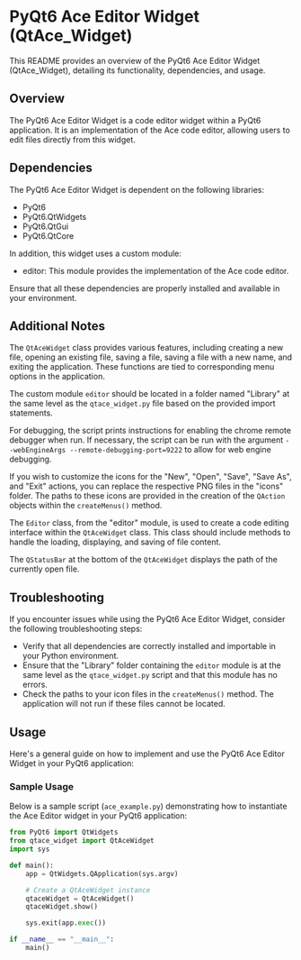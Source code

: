 # PyQt6 Ace Editor Widget (QtAce_Widget)

This README provides an overview of the PyQt6 Ace Editor Widget (QtAce_Widget), detailing its functionality, dependencies, and usage.

## Overview

The PyQt6 Ace Editor Widget is a code editor widget within a PyQt6 application. It is an implementation of the Ace code editor, allowing users to edit files directly from this widget.

## Dependencies

The PyQt6 Ace Editor Widget is dependent on the following libraries:

- PyQt6
- PyQt6.QtWidgets
- PyQt6.QtGui
- PyQt6.QtCore

In addition, this widget uses a custom module:

- editor: This module provides the implementation of the Ace code editor.

Ensure that all these dependencies are properly installed and available in your environment.

## Additional Notes

The `QtAceWidget` class provides various features, including creating a new file, opening an existing file, saving a file, saving a file with a new name, and exiting the application. These functions are tied to corresponding menu options in the application.

The custom module `editor` should be located in a folder named "Library" at the same level as the `qtace_widget.py` file based on the provided import statements.

For debugging, the script prints instructions for enabling the chrome remote debugger when run. If necessary, the script can be run with the argument `--webEngineArgs --remote-debugging-port=9222` to allow for web engine debugging.

If you wish to customize the icons for the "New", "Open", "Save", "Save As", and "Exit" actions, you can replace the respective PNG files in the "icons" folder. The paths to these icons are provided in the creation of the `QAction` objects within the `createMenus()` method.

The `Editor` class, from the "editor" module, is used to create a code editing interface within the `QtAceWidget` class. This class should include methods to handle the loading, displaying, and saving of file content.

The `QStatusBar` at the bottom of the `QtAceWidget` displays the path of the currently open file.

## Troubleshooting

If you encounter issues while using the PyQt6 Ace Editor Widget, consider the following troubleshooting steps:

- Verify that all dependencies are correctly installed and importable in your Python environment.
- Ensure that the "Library" folder containing the `editor` module is at the same level as the `qtace_widget.py` script and that this module has no errors.
- Check the paths to your icon files in the `createMenus()` method. The application will not run if these files cannot be located.

## Usage

Here's a general guide on how to implement and use the PyQt6 Ace Editor Widget in your PyQt6 application:

### Sample Usage

Below is a sample script (`ace_example.py`) demonstrating how to instantiate the Ace Editor widget in your PyQt6 application:

```python
from PyQt6 import QtWidgets
from qtace_widget import QtAceWidget
import sys

def main():
    app = QtWidgets.QApplication(sys.argv)

    # Create a QtAceWidget instance
    qtaceWidget = QtAceWidget()
    qtaceWidget.show()

    sys.exit(app.exec())

if __name__ == "__main__":
    main()


